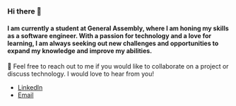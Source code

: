 ### Hi there 👋

#### I am currently a student at General Assembly, where I am honing my skills as a software engineer. With a passion for technology and a love for learning, I am always seeking out new challenges and opportunities to expand my knowledge and improve my abilities.


💬 Feel free to reach out to me if you would like to collaborate on a project or discuss technology. I would love to hear from you!

* [LinkedIn](https://www.linkedin.com/in/alexei-rusu-dev/)
* [Email](rusualexei1995@gmail.com)

